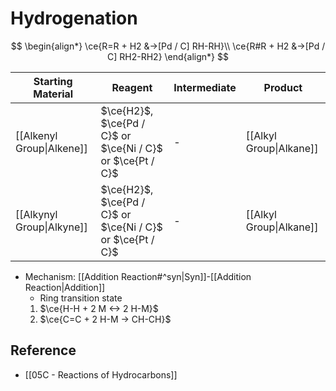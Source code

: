 # Hydrogenation

$$
\begin{align*}
\ce{R=R + H2 &->[Pd / C] RH-RH}\\
\ce{R#R + H2 &->[Pd / C] RH2-RH2}
\end{align*}
$$

| Starting Material | Reagent | Intermediate | Product |
| ---- | ---- | ---- | ---- |
| [[Alkenyl Group\|Alkene]] | $\ce{H2}$,<br>$\ce{Pd / C}$ or $\ce{Ni / C}$ or $\ce{Pt / C}$ | - | [[Alkyl Group\|Alkane]] |
| [[Alkynyl Group\|Alkyne]] | $\ce{H2}$,<br>$\ce{Pd / C}$ or $\ce{Ni / C}$ or $\ce{Pt / C}$ | - | [[Alkyl Group\|Alkane]] |

- Mechanism: [[Addition Reaction#^syn|Syn]]-[[Addition Reaction|Addition]]
	- Ring transition state
	1. $\ce{H-H + 2 M <-> 2 H-M}$
	2. $\ce{C=C + 2 H-M -> CH-CH}$

## Reference

- [[05C - Reactions of Hydrocarbons]]
